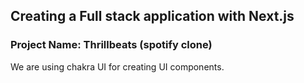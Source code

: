 ## Creating a Full stack application with Next.js

### Project Name: Thrillbeats (spotify clone)

We are using chakra UI for creating UI components.
